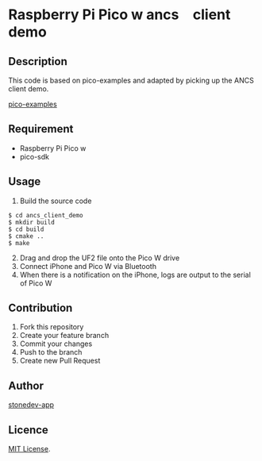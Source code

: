 # Raspberry Pi Pico w ancs　client demo

## Description

This code is based on pico-examples and adapted by picking up the ANCS client demo.  

[pico-examples](https://github.com/raspberrypi/pico-examples)  


## Requirement

- Raspberry Pi Pico w
- pico-sdk

## Usage

1. Build the source code
```
$ cd ancs_client_demo
$ mkdir build
$ cd build
$ cmake ..
$ make
```
2. Drag and drop the UF2 file onto the Pico W drive
3. Connect iPhone and Pico W via Bluetooth
4. When there is a notification on the iPhone, logs are output to the serial of Pico W


## Contribution

1. Fork this repository
2. Create your feature branch
3. Commit your changes
4. Push to the branch
5. Create new Pull Request

## Author

[stonedev-app](https://github.com/stonedev-app)

## Licence

[MIT License](https://en.wikipedia.org/wiki/MIT_License).